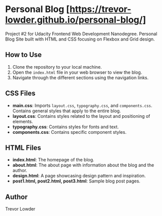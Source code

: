 # Personal Blog [https://trevor-lowder.github.io/personal-blog/]

Project #2 for Udacity Frontend Web Development Nanodegree. Personal Blog Site built with HTML and CSS focusing on Flexbox and Grid design.

## How to Use

1. Clone the repository to your local machine.
2. Open the `index.html` file in your web browser to view the blog.
3. Navigate through the different sections using the navigation links.

## CSS Files

- **main.css**: Imports `layout.css`, `typography.css`, and `components.css`. Contains general styles that apply to the entire blog.
- **layout.css**: Contains styles related to the layout and positioning of elements.
- **typography.css**: Contains styles for fonts and text.
- **components.css**: Contains specific component styles.

## HTML Files

- **index.html**: The homepage of the blog.
- **about.html**: The about page with information about the blog and the author.
- **design.html**: A page showcasing design pattern and inspiration.
- **post1.html, post2.html, post3.html**: Sample blog post pages.

## Author

Trevor Lowder
